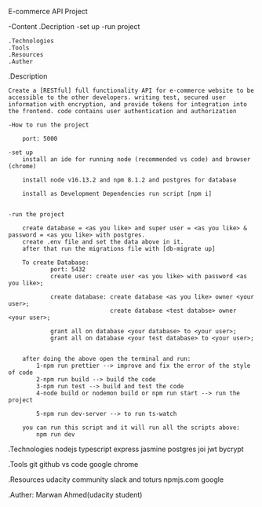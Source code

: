 E-commerce API Project

-Content 
    .Decription
        -set up 
        -run project

    .Technologies
    .Tools 
    .Resources 
    .Auther

.Description 

    Create a [RESTful] full functionality API for e-commerce website to be accessible to the other developers. writing test, secured user information with encryption, and provide tokens for integration into the frontend. code contains user authentication and authorization

    -How to run the project
        
        port: 5000

    -set up
        install an ide for running node (recommended vs code) and browser (chrome)

        install node v16.13.2 and npm 8.1.2 and postgres for database

        install as Development Dependencies run script [npm i]
            

    -run the project

        create database = <as you like> and super user = <as you like> & password = <as you like> with postgres.
        create .env file and set the data above in it.
        after that run the migrations file with [db-migrate up]

        To create Database: 
                port: 5432
                create user: create user <as you like> with password <as you like>;

                create database: create database <as you like> owner <your user>;
                                 create database <test databse> owner <your user>;
                
                grant all on database <your database> to <your user>;
                grant all on database <your test database> to <your user>;


        after doing the above open the terminal and run:
            1-npm run prettier --> improve and fix the error of the style of code
            2-npm run build --> build the code
            3-npm run test --> build and test the code
            4-node build or nodemon build or npm run start --> run the project

            5-npm run dev-server --> to run ts-watch
        
        you can run this script and it will run all the scripts above:
            npm run dev

    
.Technologies 
    nodejs 
    typescript 
    express 
    jasmine
    postgres
    joi
    jwt
    bycrypt

.Tools 
    git
    github
    vs code 
    google chrome

.Resources 
    udacity 
    community slack and toturs 
    npmjs.com
    google

.Auther: Marwan Ahmed(udacity student)